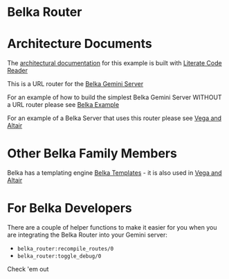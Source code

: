 # Belka Router

# Architecture Documents

The [architectural documentation](https://gordonguthrie.github.io/belka_router) for this example is built with [Literate Code Reader](https://gordonguthrie.github.io/literatecodereader)

This is a URL router for the [Belka Gemini Server](https://github.com/gordonguthrie/belka)

For an example of how to build the simplest Belka Gemini Server WITHOUT a URL router please see [Belka Example](https://github.com/gordonguthrie/belka-example)

For an example of a Belka Server that uses this router please see [Vega and Altair](https://github.com/gordonguthrie/vega_and_altair)


# Other Belka Family Members

Belka has a templating engine [Belka Templates](https://github.com/gordonguthrie/belka-templates) - it is also used in [Vega and Altair](https://github.com/gordonguthrie/vega_and_altair)


# For Belka Developers

There are a couple of helper functions to make it easier for you when you are integrating the Belka Router into your Gemini server:

* `belka_router:recompile_routes/0`
* `belka_router:toggle_debug/0`

Check 'em out